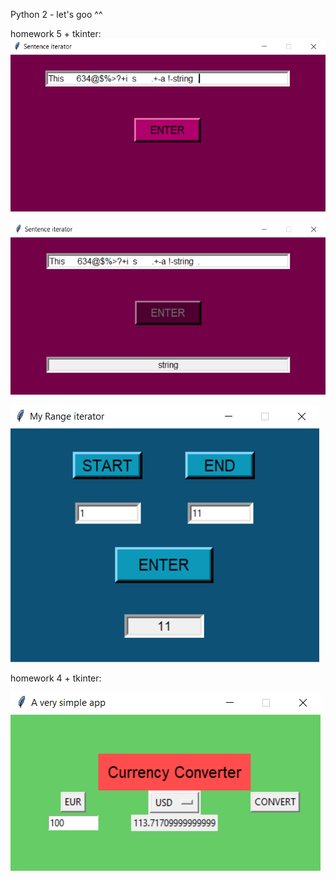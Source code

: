 Python 2 - let's goo ^^


homework 5 + tkinter:
![Image](https://github.com/kristinca/python2/blob/main/homework/homework_5/app_sen1.png)


![Image](https://github.com/kristinca/python2/blob/main/homework/homework_5/app_sen2.png)


![Image](https://github.com/kristinca/python2/blob/main/homework/homework_5/app_range.png)


homework 4 + tkinter:

![Image](https://github.com/kristinca/python2/blob/main/homework/homework_4/app.png)
